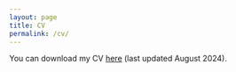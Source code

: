 ```yaml
---
layout: page
title: CV 
permalink: /cv/
---
```

You can download my CV [here](https://alyson-singleton.github.io/Alyson_Singleton_CV.pdf) (last updated August 2024).

